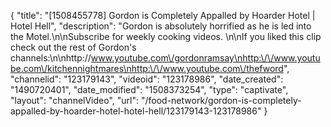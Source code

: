 {
    "title": "[1508455778] Gordon is Completely Appalled by Hoarder Hotel | Hotel Hell",
    "description": "Gordon is absolutely horrified as he is led into the Motel.\n\nSubscribe for weekly cooking videos. \n\nIf you liked this clip check out the rest of Gordon's channels:\n\nhttp:\/\/www.youtube.com\/gordonramsay\nhttp:\/\/www.youtube.com\/kitchennightmares\nhttp:\/\/www.youtube.com\/thefword",
    "channelid": "123179143",
    "videoid": "123178986",
    "date_created": "1490720401",
    "date_modified": "1508373254",
    "type": "captivate",
    "layout": "channelVideo",
    "url": "\/food-network\/gordon-is-completely-appalled-by-hoarder-hotel-hotel-hell\/123179143-123178986"
}